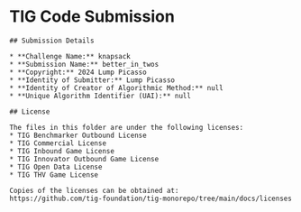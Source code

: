 # TIG Code Submission

    ## Submission Details

    * **Challenge Name:** knapsack
    * **Submission Name:** better_in_twos
    * **Copyright:** 2024 Lump Picasso
    * **Identity of Submitter:** Lump Picasso
    * **Identity of Creator of Algorithmic Method:** null
    * **Unique Algorithm Identifier (UAI):** null

    ## License

    The files in this folder are under the following licenses:
    * TIG Benchmarker Outbound License
    * TIG Commercial License
    * TIG Inbound Game License
    * TIG Innovator Outbound Game License
    * TIG Open Data License
    * TIG THV Game License

    Copies of the licenses can be obtained at:  
    https://github.com/tig-foundation/tig-monorepo/tree/main/docs/licenses